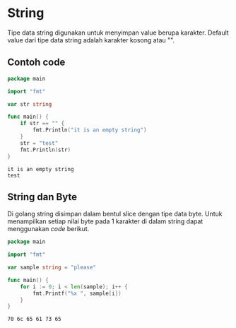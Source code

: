 # String

Tipe data string digunakan untuk menyimpan value berupa karakter. Default value dari tipe data string adalah karakter kosong atau "".

## Contoh code

```go
package main

import "fmt"

var str string

func main() {
    if str == "" {
        fmt.Println("it is an empty string")
    }
    str = "test"
    fmt.Println(str)
}
```

```
it is an empty string
test
```

## String dan Byte

Di golang string disimpan dalam bentul slice dengan tipe data byte. Untuk menampilkan setiap nilai byte pada 1 karakter di dalam string dapat menggunakan _code_ berikut.

```go
package main

import "fmt"

var sample string = "please"

func main() {
    for i := 0; i < len(sample); i++ {
        fmt.Printf("%x ", sample[i])
    }
}
```

```
70 6c 65 61 73 65 
```
